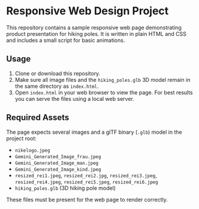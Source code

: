 # Responsive Web Design Project

This repository contains a sample responsive web page demonstrating product presentation for hiking poles. It is written in plain HTML and CSS and includes a small script for basic animations.

## Usage

1. Clone or download this repository.
2. Make sure all image files and the `hiking_poles.glb` 3D model remain in the same directory as `index.html`.
3. Open `index.html` in your web browser to view the page. For best results you can serve the files using a local web server.

## Required Assets

The page expects several images and a glTF binary (`.glb`) model in the project root:

- `nikelogo.jpeg`
- `Gemini_Generated_Image_frau.jpeg`
- `Gemini_Generated_Image_man.jpeg`
- `Gemini_Generated_Image_kind.jpeg`
- `resized_rei1.jpeg`, `resized_rei2.jpg`, `resized_rei3.jpeg`, `resized_rei4.jpeg`, `resized_rei5.jpeg`, `resized_rei6.jpeg`
- `hiking_poles.glb` (3D hiking pole model)

These files must be present for the web page to render correctly.
